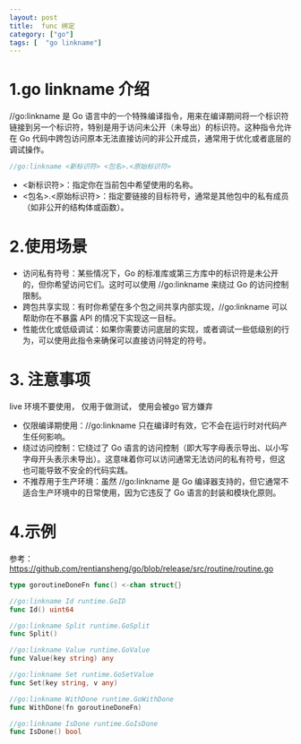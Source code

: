 ```yaml
---
layout: post
title:  func 绑定
category: ["go"]
tags: [  "go linkname"]
---
```


# 1.go linkname 介绍

//go:linkname 是 Go 语言中的一个特殊编译指令，用来在编译期间将一个标识符链接到另一个标识符，特别是用于访问未公开（未导出）的标识符。这种指令允许在 Go 代码中跨包访问原本无法直接访问的非公开成员，通常用于优化或者底层的调试操作。

```go
//go:linkname <新标识符> <包名>.<原始标识符>
```

- <新标识符>：指定你在当前包中希望使用的名称。
- <包名>.<原始标识符>：指定要链接的目标符号，通常是其他包中的私有成员（如非公开的结构体或函数）。

# 2.使用场景


- 访问私有符号：某些情况下，Go 的标准库或第三方库中的标识符是未公开的，但你希望访问它们。这时可以使用 //go:linkname 来绕过 Go 的访问控制限制。
- 跨包共享实现：有时你希望在多个包之间共享内部实现，//go:linkname 可以帮助你在不暴露 API 的情况下实现这一目标。
- 性能优化或低级调试：如果你需要访问底层的实现，或者调试一些低级别的行为，可以使用此指令来确保可以直接访问特定的符号。


# 3. 注意事项

live 环境不要使用， 仅用于做测试， 使用会被go 官方嫌弃
- 仅限编译期使用：//go:linkname 只在编译时有效，它不会在运行时对代码产生任何影响。
- 绕过访问控制：它绕过了 Go 语言的访问控制（即大写字母表示导出、以小写字母开头表示未导出）。这意味着你可以访问通常无法访问的私有符号，但这也可能导致不安全的代码实践。
- 不推荐用于生产环境：虽然 //go:linkname 是 Go 编译器支持的，但它通常不适合生产环境中的日常使用，因为它违反了 Go 语言的封装和模块化原则。


# 4.示例


参考： https://github.com/rentiansheng/go/blob/release/src/routine/routine.go
```go
type goroutineDoneFn func() <-chan struct{}

//go:linkname Id runtime.GoID
func Id() uint64

//go:linkname Split runtime.GoSplit
func Split()

//go:linkname Value runtime.GoValue
func Value(key string) any

//go:linkname Set runtime.GoSetValue
func Set(key string, v any)

//go:linkname WithDone runtime.GoWithDone
func WithDone(fn goroutineDoneFn)

//go:linkname IsDone runtime.GoIsDone
func IsDone() bool

```
